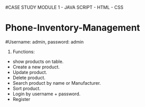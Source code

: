 #CASE STUDY MODULE 1 - JAVA SCRIPT - HTML - CSS
# Phone-Inventory-Management
#Username: admin, password: admin
1. Functions:
- show products on table.
- Create a new product.
- Update product.
- Delete product.
- Search product by name or Manufacturer.
- Sort product.
- Login by username + password.
- Register
 
